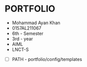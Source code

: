 # PORTFOLIO

* Mohammad Ayan Khan
* 0157AL211067
* 6th - Semester
* 3rd - year
* AIML
* LNCT-S


- [ ] PATH - portfolio/config/templates
